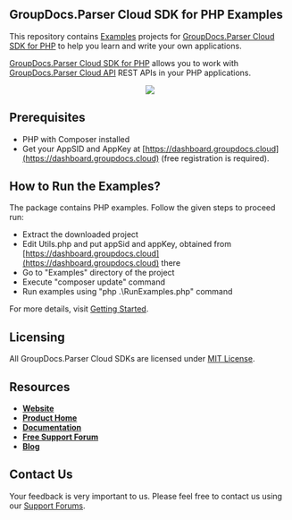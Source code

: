 ## GroupDocs.Parser Cloud SDK for PHP Examples
This repository contains [Examples](Examples) projects for [GroupDocs.Parser Cloud SDK for PHP](https://github.com/groupdocs-parser-cloud/groupdocs-parser-cloud-php) to help you learn and write your own applications.


[GroupDocs.Parser Cloud SDK for PHP](https://products.groupdocs.cloud/parser/php) allows you to work with [GroupDocs.Parser Cloud API](https://products.groupdocs.cloud/parser) REST APIs in your PHP applications.

<p align="center">
  <a title="Download complete GroupDocs.Parser Cloud SDK PHP Example source code" href="https://github.com/groupdocs-parser-cloud/groupdocs-parser-cloud-php-samples/archive/master.zip">
	<img src="https://raw.github.com/AsposeExamples/java-examples-dashboard/master/images/downloadZip-Button-Large.png" />
  </a>
</p>

## Prerequisites

+ PHP with Composer installed
+ Get your AppSID and AppKey at [https://dashboard.groupdocs.cloud](https://dashboard.groupdocs.cloud) (free registration is required).

## How to Run the Examples?

The package contains PHP examples. Follow the given steps to proceed run:

* Extract the downloaded project
* Edit Utils.php and put appSid and appKey, obtained from [https://dashboard.groupdocs.cloud](https://dashboard.groupdocs.cloud) there
* Go to "Examples" directory of the project
* Execute "composer update" command
* Run examples using "php .\RunExamples.php" command

For more details, visit  [Getting Started](https://docs.groupdocs.cloud/display/parsercloud/Getting+Started).

## Licensing
All GroupDocs.Parser Cloud SDKs are licensed under [MIT License](LICENSE).

## Resources
+ [**Website**](https://www.groupdocs.cloud)
+ [**Product Home**](https://products.groupdocs.cloud/parser)
+ [**Documentation**](https://docs.groupdocs.cloud/display/parsercloud/Home)
+ [**Free Support Forum**](https://forum.groupdocs.cloud/c/parser)
+ [**Blog**](https://blog.groupdocs.cloud/category/parser)

## Contact Us
Your feedback is very important to us. Please feel free to contact us using our [Support Forums](https://forum.groupdocs.cloud/c/parser).
